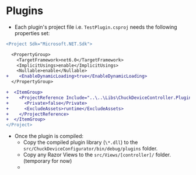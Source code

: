 # Plugins  

- Each plugin's project file i.e. `TestPlugin.csproj` needs the following properties set:  
```diff
<Project Sdk="Microsoft.NET.Sdk">

  <PropertyGroup>
    <TargetFramework>net6.0</TargetFramework>
    <ImplicitUsings>enable</ImplicitUsings>
    <Nullable>enable</Nullable>
+    <EnableDynamicLoading>true</EnableDynamicLoading>
  </PropertyGroup>

+  <ItemGroup>
+    <ProjectReference Include="..\..\Libs\ChuckDeviceController.Plugins\ChuckDeviceController.Plugins.csproj">
+      <Private>false</Private>
+      <ExcludeAssets>runtime</ExcludeAssets>
+    </ProjectReference>
+  </ItemGroup>
</Project>
```
- Once the plugin is compiled:  
  * Copy the compiled plugin library (`\*.dll`) to the `src/ChuckDeviceConfigurator/bin/debug/plugins` folder.  
  * Copy any Razor Views to the `src/Views/[controller]/` folder. (temporary for now)  
  * 